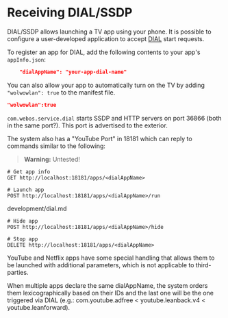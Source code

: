 # Receiving DIAL/SSDP

DIAL/SSDP allows launching a TV app using your phone. It is possible to configure a user-developed application to accept [DIAL](https://en.wikipedia.org/wiki/Discovery_and_Launch) start requests.

To register an app for DIAL, add the following contents to your app's `appInfo.json`:

```json
    "dialAppName": "your-app-dial-name" 
```

You can also allow your app to automatically turn on the TV by adding `"wolwowlan": true` to the manifest file.

```json
"wolwowlan":true
```

`com.webos.service.dial` starts SSDP and HTTP servers on port 36866 (both in the same port?). This port is advertised to the exterior.

The system also has a "YouTube Port" in 18181 which can reply to commands similar to the following:

> **Warning:** Untested!

```
# Get app info
GET http://localhost:18181/apps/<dialAppName>
```

```
# Launch app
POST http://localhost:18181/apps/<dialAppName>/run
```
development/dial.md
```
# Hide app
POST http://localhost:18181/apps/<dialAppName>/hide
```

```
# Stop app
DELETE http://localhost:18181/apps/<dialAppName>
```

YouTube and Netflix apps have some special handling that allows them to be launched with additional parameters, which is not applicable to third-parties.

When multiple apps declare the same dialAppName, the system orders them lexicographically based on their IDs and the last one will be the one triggered via DIAL (e.g.: com.youtube.adfree < youtube.leanback.v4 < youtube.leanforward).


